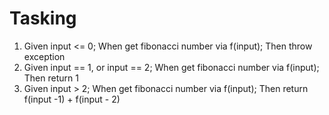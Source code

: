 # Tasking
1. Given input <= 0; When get fibonacci number via f(input); Then throw exception
2. Given input == 1, or input == 2; When get fibonacci number via f(input); Then return 1
3. Given input > 2; When get fibonacci number via f(input); Then return f(input -1) + f(input - 2)  